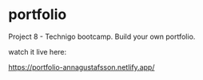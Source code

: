 # portfolio
Project 8 - Technigo bootcamp. Build your own portfolio.

watch it live here: 

https://portfolio-annagustafsson.netlify.app/